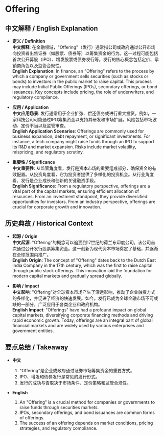 # Offering

## 中文解释 / English Explanation

* **定义 / Definition**  
  **中文解释**: 在金融领域，"Offering"（发行）通常指公司或政府通过公开市场向投资者出售证券（如股票、债券等）以筹集资金的行为。这一过程可能包括首次公开募股（IPO）、增发股票或债券发行等。发行的核心概念包括定价、承销商角色以及监管合规性。  
  **English Explanation**: In finance, an "Offering" refers to the process by which a company or government sells securities (such as stocks or bonds) to investors in the public market to raise capital. This process may include Initial Public Offerings (IPOs), secondary offerings, or bond issuances. Key concepts include pricing, the role of underwriters, and regulatory compliance.

* **应用 / Application**  
  **中文应用场景**: 发行通常用于企业扩张、偿还债务或进行重大投资。例如，一家科技公司可能通过IPO筹集资金以支持其研发和市场扩展。风险包括市场波动、定价不当以及监管审查。  
  **English Application Scenarios**: Offerings are commonly used for business expansion, debt repayment, or significant investments. For instance, a tech company might raise funds through an IPO to support its R&D and market expansion. Risks include market volatility, mispricing, and regulatory scrutiny.

* **重要性 / Significance**  
  **中文重要性**: 从监管角度看，发行是资本市场的重要组成部分，确保资金的有效配置。从投资角度看，它为投资者提供了多样化的投资机会。从行业角度看，发行是企业成长和创新的关键融资手段。  
  **English Significance**: From a regulatory perspective, offerings are a vital part of the capital markets, ensuring efficient allocation of resources. From an investment standpoint, they provide diversified opportunities for investors. From an industry perspective, offerings are crucial for corporate growth and innovation.

## 历史典故 / Historical Context

* **起源 / Origin**  
  **中文起源**: "Offering"的概念可以追溯到17世纪的荷兰东印度公司，该公司首次通过公开发行股票筹集资金。这一创新为现代资本市场奠定了基础，并逐渐在全球范围内推广。  
  **English Origin**: The concept of "Offering" dates back to the Dutch East India Company in the 17th century, which was the first to raise capital through public stock offerings. This innovation laid the foundation for modern capital markets and gradually spread globally.

* **影响 / Impact**  
  **中文影响**: "Offering"对全球资本市场产生了深远影响，推动了企业融资方式的多样化，并促进了经济的快速发展。如今，发行已成为全球金融市场不可或缺的一部分，广泛应用于各类企业和政府机构。  
  **English Impact**: "Offerings" have had a profound impact on global capital markets, diversifying corporate financing methods and driving rapid economic growth. Today, offerings are an integral part of global financial markets and are widely used by various enterprises and government entities.

## 要点总结 / Takeaway

* **中文**  
  1. "Offering"是企业或政府通过证券市场筹集资金的重要方式。
  2. IPO、增发和债券发行是常见的发行形式。
  3. 发行的成功与否取决于市场条件、定价策略和监管合规性。

* **English**  
  1. An "Offering" is a crucial method for companies or governments to raise funds through securities markets.
  2. IPOs, secondary offerings, and bond issuances are common forms of offerings.
  3. The success of an offering depends on market conditions, pricing strategies, and regulatory compliance.